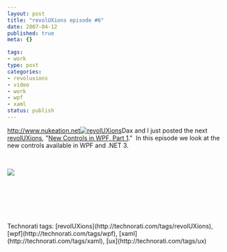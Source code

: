 ```yaml
--- 
layout: post
title: "revolUXions episode #6"
date: 2007-04-12
published: true
meta: {}

tags: 
- work
type: post
categories: 
- revoluxions
- video
- work
- wpf
- xaml
status: publish
---
```



<http://www.nukeation.net>[![revolUXions](http://media.eick.us/2011/05/388628564_ec67e676cc_m.jpg)](http://ux.nukeation.com)Dax and I just posted the next [revolUXions](http://www.revolUXions.com), "[New Controls in WPF, Part 1](http://ux.nukeation.com/default.aspx?episode=6)."  In this episode we look at the new controls available in WPF and .NET 3.

 

 

 

[![](http://media.eick.us/2011/05/429494262_d09e1da9b4_o.jpg)](http://ux.nukeation.com/default.aspx?episode=6)

 

 

 

 

 

 

 <div class="wlWriterSmartContent" style="padding-right: 0px;padding-left: 0px;padding-bottom: 0px;margin: 0px;padding-top: 0px">Technorati tags: [revolUXions](http://technorati.com/tags/revolUXions), [wpf](http://technorati.com/tags/wpf), [xaml](http://technorati.com/tags/xaml), [ux](http://technorati.com/tags/ux)</div>
